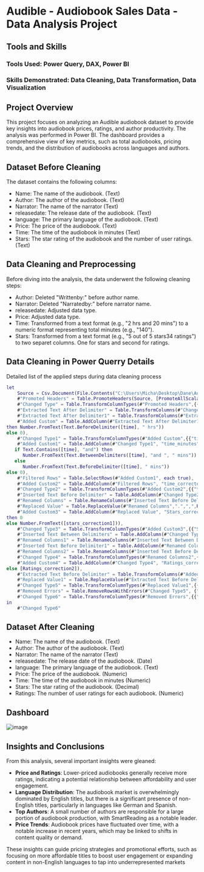 # Audible - Audiobook Sales Data - Data Analysis Project

## Tools and Skills
### Tools Used: Power Query, DAX, Power BI
### Skills Demonstrated: Data Cleaning, Data Transformation, Data Visualization

## Project Overview
This project focuses on analyzing an Audible audiobook dataset to provide key insights into audiobook prices, ratings, and author productivity. The analysis was performed in Power BI. The dashboard provides a comprehensive view of key metrics, such as total audiobooks, pricing trends, and the distribution of audiobooks across languages and authors.

## Dataset Before Cleaning
The dataset contains the following columns:

- Name: The name of the audiobook. (Text)
- Author: The author of the audiobook. (Text)
- Narrator: The name of the narrator (Text)
- releasedate: The release date of the audiobook. (Text)
- language: The primary language of the audiobook. (Text)
- Price: The price of the audiobook. (Text)
- Time: The time of the audiobook in minutes (Text)
- Stars: The star rating of the audiobook and the number of user ratings. (Text)

## Data Cleaning and Preprocessing
Before diving into the analysis, the data underwent the following cleaning steps:

- Author: Deleted "Writtenby:" before author name.
- Narrator: Deleted "Narratedby:" before narrator name.
- releasedate: Adjusted data type.
- Price: Adjusted data type.
- Time: Transformed from a text format (e.g., "2 hrs and 20 mins") to a numeric format representing total minutes (e.g., "140").
- Stars: Transformed from a text format (e.g., "5 out of 5 stars34 ratings") to two separet columns. One for stars and second for ratings.

## Data Cleaning in Power Querry Details 

Detailed list of the applied steps during data cleaning process
```M
let
    Source = Csv.Document(File.Contents("C:\Users\Micha\Desktop\Dane\Audible\audible_uncleaned.csv"),[Delimiter=",", Columns=8, Encoding=65001, QuoteStyle=QuoteStyle.None]),
    #"Promoted Headers" = Table.PromoteHeaders(Source, [PromoteAllScalars=true]),
    #"Changed Type" = Table.TransformColumnTypes(#"Promoted Headers",{{"name", type text}, {"author", type text}, {"narrator", type text}, {"time", type text}, {"releasedate", type date}, {"language", type text}, {"stars", type text}, {"price", type text}}),
    #"Extracted Text After Delimiter" = Table.TransformColumns(#"Changed Type", {{"author", each Text.AfterDelimiter(_, ":"), type text}}),
    #"Extracted Text After Delimiter1" = Table.TransformColumns(#"Extracted Text After Delimiter", {{"narrator", each Text.AfterDelimiter(_, ":"), type text}}),
    #"Added Custom" = Table.AddColumn(#"Extracted Text After Delimiter1", "time_hours", each if Text.Contains([time], "hrs") 
then Number.FromText(Text.BeforeDelimiter([time], " hrs")) 
else 0),
    #"Changed Type1" = Table.TransformColumnTypes(#"Added Custom",{{"time_hours", Int64.Type}}),
    #"Added Custom1" = Table.AddColumn(#"Changed Type1", "time_minutes", each if Text.Contains([time], "mins") then
   if Text.Contains([time], "and") then 
      Number.FromText(Text.BetweenDelimiters([time], "and ", " mins"))
   else 
      Number.FromText(Text.BeforeDelimiter([time], " mins"))
else 0),
    #"Filtered Rows" = Table.SelectRows(#"Added Custom1", each true),
    #"Added Custom2" = Table.AddColumn(#"Filtered Rows", "time_corrected", each [time_hours] * 60 + [time_minutes]),
    #"Changed Type2" = Table.TransformColumnTypes(#"Added Custom2",{{"time_minutes", Int64.Type}, {"time_corrected", Int64.Type}}),
    #"Inserted Text Before Delimiter" = Table.AddColumn(#"Changed Type2", "Text Before Delimiter", each Text.BeforeDelimiter([stars], " out"), type text),
    #"Renamed Columns" = Table.RenameColumns(#"Inserted Text Before Delimiter",{{"Text Before Delimiter", "stars_correction1"}}),
    #"Replaced Value" = Table.ReplaceValue(#"Renamed Columns",".",",",Replacer.ReplaceText,{"stars_correction1"}),
    #"Added Custom3" = Table.AddColumn(#"Replaced Value", "Stars_corrected", each if Text.Contains([stars_correction1], "Not rated yet")
then 0
else Number.FromText([stars_correction1])),
    #"Changed Type3" = Table.TransformColumnTypes(#"Added Custom3",{{"Stars_corrected", type number}}),
    #"Inserted Text Between Delimiters" = Table.AddColumn(#"Changed Type3", "Text Between Delimiters", each Text.BetweenDelimiters([stars], "stars", " ratings"), type text),
    #"Renamed Columns1" = Table.RenameColumns(#"Inserted Text Between Delimiters",{{"Text Between Delimiters", "Ratings_correction1"}}),
    #"Inserted Text Before Delimiter1" = Table.AddColumn(#"Renamed Columns1", "Text Before Delimiter", each Text.BeforeDelimiter([Ratings_correction1], " rating"), type text),
    #"Renamed Columns2" = Table.RenameColumns(#"Inserted Text Before Delimiter1",{{"Text Before Delimiter", "Ratings_correction2"}}),
    #"Changed Type4" = Table.TransformColumnTypes(#"Renamed Columns2",{{"Ratings_correction2", Int64.Type}}),
    #"Added Custom4" = Table.AddColumn(#"Changed Type4", "Ratings_corrected", each if [Ratings_correction2] = null then 0
else [Ratings_correction2]),
    #"Extracted Text Before Delimiter" = Table.TransformColumns(#"Added Custom4", {{"price", each Text.BeforeDelimiter(_, "."), type text}}),
    #"Replaced Value1" = Table.ReplaceValue(#"Extracted Text Before Delimiter",",","",Replacer.ReplaceText,{"price"}),
    #"Changed Type5" = Table.TransformColumnTypes(#"Replaced Value1",{{"price", Currency.Type}}),
    #"Removed Errors" = Table.RemoveRowsWithErrors(#"Changed Type5", {"price"}),
    #"Changed Type6" = Table.TransformColumnTypes(#"Removed Errors",{{"Ratings_corrected", Int64.Type}})
in
    #"Changed Type6"
```

## Dataset After Cleaning

- Name: The name of the audiobook. (Text)
- Author: The author of the audiobook. (Text)
- Narrator: The name of the narrator (Text)
- releasedate: The release date of the audiobook. (Date)
- language: The primary language of the audiobook. (Text)
- Price: The price of the audiobook. (Numeric)
- Time: The time of the audiobook in minutes (Numeric)
- Stars: The star rating of the audiobook. (Decimal)
- Ratings: The number of user ratings for each audiobook. (Numeric)

## Dashboard

![image](https://github.com/user-attachments/assets/9e838589-e93c-4293-bee8-1fb93833087a)


## Insights and Conclusions
From this analysis, several important insights were gleaned:

- **Price and Ratings**: Lower-priced audiobooks generally receive more ratings, indicating a potential relationship between affordability and user engagement.
- **Language Distribution**: The audiobook market is overwhelmingly dominated by English titles, but there is a significant presence of non-English titles, particularly in languages like German and Spanish.
- **Top Authors**: A small number of authors are responsible for a large portion of audiobook production, with SmartReading as a notable leader.
- **Price Trends**: Audiobook prices have fluctuated over time, with a notable increase in recent years, which may be linked to shifts in content quality or demand.

These insights can guide pricing strategies and promotional efforts, such as focusing on more affordable titles to boost user engagement or expanding content in non-English languages to tap into underrepresented markets
